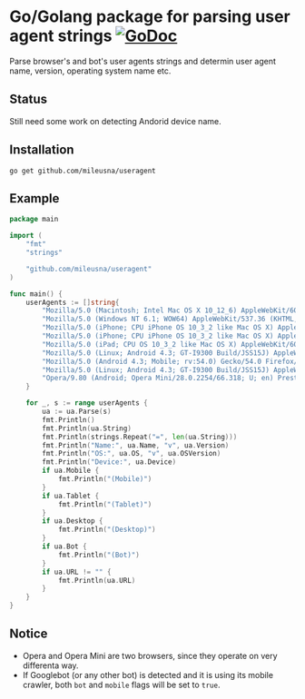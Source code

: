 # Go/Golang package for parsing user agent strings [![GoDoc](https://godoc.org/github.com/mileusna/useragent?status.svg)](https://godoc.org/github.com/mileusna/useragent)

Parse browser's and bot's user agents strings and determin user agent name, version, operating system name etc.

## Status

Still need some work on detecting Andorid device name.

## Installation <a id="installation"></a>
```
go get github.com/mileusna/useragent
```

## Example<a id="example"></a>

```go
package main

import (
	"fmt"
	"strings"

	"github.com/mileusna/useragent"
)

func main() {
    userAgents := []string{
        "Mozilla/5.0 (Macintosh; Intel Mac OS X 10_12_6) AppleWebKit/603.3.8 (KHTML, like Gecko) Version/10.1.2 Safari/603.3.8",
        "Mozilla/5.0 (Windows NT 6.1; WOW64) AppleWebKit/537.36 (KHTML, like Gecko) Chrome/59.0.3071.115 Safari/537.36",
        "Mozilla/5.0 (iPhone; CPU iPhone OS 10_3_2 like Mac OS X) AppleWebKit/603.2.4 (KHTML, like Gecko) Version/10.0 Mobile/14F89 Safari/602.1",	
        "Mozilla/5.0 (iPhone; CPU iPhone OS 10_3_2 like Mac OS X) AppleWebKit/603.2.4 (KHTML, like Gecko) FxiOS/8.1.1b4948 Mobile/14F89 Safari/603.2.4",
        "Mozilla/5.0 (iPad; CPU OS 10_3_2 like Mac OS X) AppleWebKit/603.2.4 (KHTML, like Gecko) Version/10.0 Mobile/14F89 Safari/602.1",
        "Mozilla/5.0 (Linux; Android 4.3; GT-I9300 Build/JSS15J) AppleWebKit/537.36 (KHTML, like Gecko) Chrome/59.0.3071.125 Mobile Safari/537.36",
        "Mozilla/5.0 (Android 4.3; Mobile; rv:54.0) Gecko/54.0 Firefox/54.0",
        "Mozilla/5.0 (Linux; Android 4.3; GT-I9300 Build/JSS15J) AppleWebKit/537.36 (KHTML, like Gecko) Chrome/55.0.2883.91 Mobile Safari/537.36 OPR/42.9.2246.119956",
        "Opera/9.80 (Android; Opera Mini/28.0.2254/66.318; U; en) Presto/2.12.423 Version/12.16",
	}

    for _, s := range userAgents {
        ua := ua.Parse(s)
        fmt.Println()
        fmt.Println(ua.String)
        fmt.Println(strings.Repeat("=", len(ua.String)))
        fmt.Println("Name:", ua.Name, "v", ua.Version)
        fmt.Println("OS:", ua.OS, "v", ua.OSVersion)
        fmt.Println("Device:", ua.Device)
        if ua.Mobile {
            fmt.Println("(Mobile)")
        }
        if ua.Tablet {
            fmt.Println("(Tablet)")
        }
        if ua.Desktop {
            fmt.Println("(Desktop)")
        }
        if ua.Bot {
            fmt.Println("(Bot)")
        }
        if ua.URL != "" {
            fmt.Println(ua.URL)
        }
    }
}


```

## Notice

+ Opera and Opera Mini are two browsers, since they operate on very differenta way.
+ If Googlebot (or any other bot) is detected and it is using its mobile crawler, both `bot` and `mobile` flags will be set to `true`.



